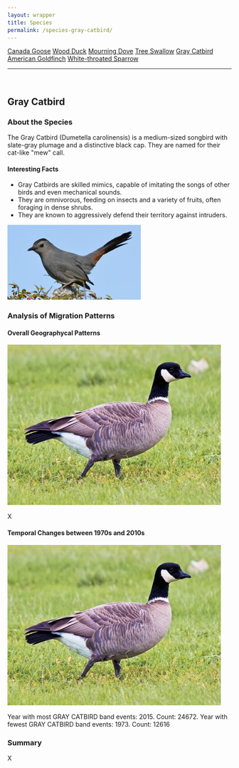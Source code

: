 ```yaml
---
layout: wrapper
title: Species
permalink: /species-gray-catbird/
---
```

<div class="flex">
    <a href="/species/" class="button">Canada Goose</a>
    <a href="/species-wood-duck/" class="button">Wood Duck</a>
    <a href="/species-mourning-dove/" class="button">Mourning Dove</a>
    <a href="/species-tree-swallow/" class="button">Tree Swallow</a>
    <a href="/species-gray-catbird/" class="button">Gray Catbird</a>
    <a href="/species-american-goldfinch/" class="button">American Goldfinch</a>
    <a href="/species-white-throated-sparrow/" class="button">White-throated Sparrow</a>
</div>
<hr>
<br>
<h2>Gray Catbird</h2>
<div>
    <h3>About the Species</h3>
    <div>
      <p>The Gray Catbird (Dumetella carolinensis) is a medium-sized songbird with slate-gray plumage and a distinctive black cap. They are named for their cat-like "mew" call.</p>
      <h4>Interesting Facts</h4>
      <ul>
        <li>Gray Catbirds are skilled mimics, capable of imitating the songs of other birds and even mechanical sounds.</li>
        <li>They are omnivorous, feeding on insects and a variety of fruits, often foraging in dense shrubs.</li>
        <li>They are known to aggressively defend their territory against intruders.</li>
      </ul>
      <img src="/figures/gray-catbird.jpeg" alt="https://www.audubon.org/field-guide/bird/gray-catbird" class="image">
    </div>
</div>

<div>
    <h3>Analysis of Migration Patterns</h3>
    <div>
        <h4>Overall Geographycal Patterns</h4>
        <img src="/figures/canada_goose.jpg" alt="Canada Goose" class="image">
        <p>X</p>
    </div>
    <div>
        <h4>Temporal Changes between 1970s and 2010s</h4>
        <img src="/figures/canada_goose.jpg" alt="Canada Goose" class="image">
        <p>Year with most GRAY CATBIRD band events: 2015. Count: 24672. Year with fewest GRAY CATBIRD band events: 1973. Count: 12616</p>
    </div>
    <div>
        <h3>Summary</h3>
        <p>X</p>
    </div>


</div>